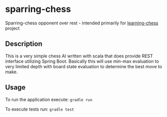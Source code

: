 # sparring-chess
Sparring-chess opponent over rest - intended primarily for [learning-chess](https://github.com/Humakt83/learning-chess-front) project

## Description
This is a very simple chess AI written with scala that does provide REST interface utilizing Spring Boot. Basically this will
use min-max evaluation to very limited depth with board state evaluation to determine the best move to make.

## Usage

To run the application execute: `gradle run`

To execute tests run: `gradle test`